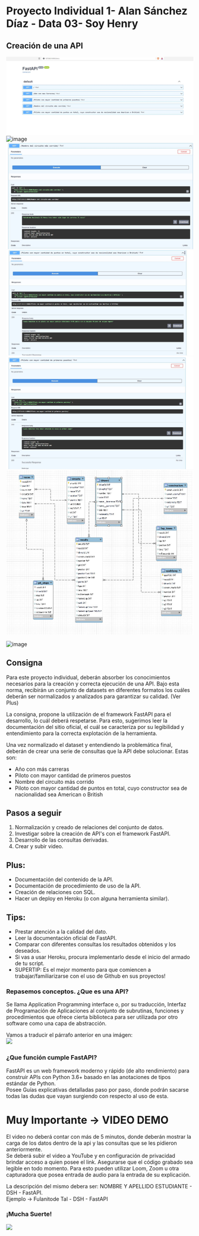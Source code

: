 # Proyecto Individual 1- Alan Sánchez Díaz - Data 03- Soy Henry   
## Creación de una API

![image](https://github.com/MRXWallace/PI/blob/master/Imagenes/fastapi%20docs.JPG)
![image](https://github.com/MRXWallace/PI/blob/master/Imagenes/A%C3%B1o%20con%20mas%20Carreras.JPG)
![image](https://github.com/MRXWallace/PI/blob/master/Imagenes/Nombre%20del%20Circuito%20mas%20Corrido.JPG)
![image](https://github.com/MRXWallace/PI/blob/master/Imagenes/Piloto%20con%20Mayor%20Puntaje%20%2Cconstructor%20ingles.JPG)
![image](https://github.com/MRXWallace/PI/blob/master/Imagenes/Piloto%20con%20mayor%20cantidad%20de%20victorias.JPG)
![image](https://github.com/MRXWallace/PI/blob/master/Imagenes/Diagrama.JPG)


![image](https://user-images.githubusercontent.com/108296379/182138583-9011699a-f009-4454-885e-80dca182b6c8.png)

## Consigna
Para este proyecto individual, deberán absorber los conocimientos necesarios para la creación y correcta ejecución de una API. Bajo esta norma, recibirán un conjunto de datasets en diferentes formatos los cuáles deberán ser normalizados y analizados para garantizar su calidad. (Ver Plus)

La consigna, propone la utilización de el framework FastAPI para el desarrollo, lo cuál deberá respetarse. Para esto, sugerimos leer la documentación del sitio oficial, el cuál se caracteriza por su legibilidad y entendimiento para la correcta explotación de la herramienta.

Una vez normalizado el dataset y entendiendo la problemática final, deberán de crear una serie de consultas que la API debe solucionar. Estas son:  
- Año con más carreras
- Piloto con mayor cantidad de primeros puestos
- Nombre del circuito más corrido
- Piloto con mayor cantidad de puntos en total, cuyo constructor sea de nacionalidad sea American o British

  
## Pasos a seguir
1. Normalización y creado de relaciones del conjunto de datos.
2. Investigar sobre la creación de API's con el framework FastAPI.
3. Desarrollo de las consultas derivadas.
4. Crear y subir video.

## Plus:
- Documentación del contenido de la API.
- Documentación de procedimiento de uso de la API.
- Creación de relaciones con SQL.
- Hacer un deploy en Heroku (o con alguna herramienta similar).

## Tips:
- Prestar atención a la calidad del dato.
- Leer la documentación oficial de FastAPI.
- Comparar con diferentes consultas los resultados obtenidos y los deseados.
- Si vas a usar Heroku, procura implementarlo desde el inicio del armado de tu script.
- SUPERTIP: Es el mejor momento para que comiencen a trabajar/familiarizarse con el uso de Github en sus proyectos!

### Repasemos conceptos. ¿Que es una API?  
Se llama Application Programming interface o, por su traducción, Interfaz de Programación de Aplicaciones al conjunto de subrutinas, funciones y procedimientos que ofrece cierta biblioteca para ser utilizada por otro software como una capa de abstracción.  
  
Vamos a traducir el párrafo anterior en una imágen:  
<img src = "https://images-cdn.9gag.com/photo/aBnQb8z_700b.jpg" height = 300>

### ¿Que función cumple FastAPI?  
FastAPI es un web framework moderno y rápido (de alto rendimiento) para construir APIs con Python 3.6+ basado en las anotaciones de tipos estándar de Python.  
Posee Guías explicativas detalladas paso por paso, donde podrán sacarse todas las dudas que vayan surgiendo con respecto al uso de esta.  
  
  
# Muy Importante -> VIDEO DEMO
El video no deberá contar con más de 5 minutos, donde deberán mostrar la carga de los datos dentro de la api y las consultas que se les pidieron anteriormente.  
Se deberá subir el video a YouTube y en configuración de privacidad brindar acceso a quien posee el link. Asegurarse que el código grabado sea legible en todo momento. Para esto pueden utilizar Loom, Zoom u otra capturadora que posea entrada de audio para la entrada de su explicación.  

La descripción del mismo debera ser: NOMBRE Y APELLIDO ESTUDIANTE - DSH - FastAPI.  
Ejemplo -> Fulanitode Tal - DSH - FastAPI  

### ¡Mucha Suerte!  

<img src = "https://user-images.githubusercontent.com/96025598/188937586-28575753-fbd6-42de-beca-81ae35b659e0.gif" height = 300>
